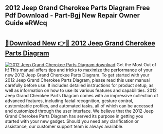 ## 2012 Jeep Grand Cherokee Parts Diagram Free Pdf Download - Part-Bgj New Repair Owner Guide eRWcq

# <h2><a href="http://dfkcdhr.blite.top/?on=2012+Jeep+Grand+Cherokee+Parts+Diagram">🔗Download New 👉🔴 2012 Jeep Grand Cherokee Parts Diagram</a></h2>

[![2012 Jeep Grand Cherokee Parts Diagram download](https://i.imgur.com/lujVjoI.png)](http://dfkcdhr.blite.top/?on=2012+Jeep+Grand+Cherokee+Parts+Diagram)
Get the Most Out of It! This manual offers tips and tricks to maximize the performance of your new 2012 Jeep Grand Cherokee Parts Diagram. To get started with your 2012 Jeep Grand Cherokee Parts Diagram, please read this user manual carefully before use. It includes detailed instructions for product setup, as well as information on how to use its various features and capabilities. 2012 Jeep Grand Cherokee Parts Diagram comes with an impressive collection of advanced features, including facial recognition, gesture control, customizable profiles, and automated tasks, all of which can be accessed and customized through the user interface. We believe that the 2012 Jeep Grand Cherokee Parts Diagram has served its purpose in getting you started with your new gadget. Should you need any clarification or assistance, our customer support team is always available.
